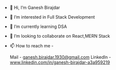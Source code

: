 - 👋 Hi, I’m Ganesh Birajdar
- 👀 I’m interested in Full Stack Development
- 🌱 I’m currently learning DSA
- 💞️ I’m looking to collaborate on React,MERN Stack
- 📫 How to reach me -

   Mail - ganesh.birajdar.1930@gmail.com
   LinkedIn - www.linkedin.com/in/ganesh-birajdar-a3a959219

<!---
ganeshbirajdar09/ganeshbirajdar09 is a ✨ special ✨ repository because its `README.md` (this file) appears on your GitHub profile.
You can click the Preview link to take a look at your changes.
--->
